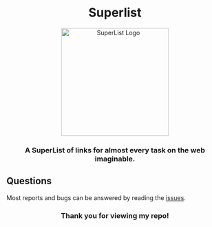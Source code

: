 
<h1 align="center">Superlist</h1>

<p align="center"><a href="https://nitives.github.io" target="_blank" rel="noreferrer noopener"><img width="250" alt="SuperList Logo" <img src="https://raw.githubusercontent.com/nitives/nitives.github.io/master/assets/logo/mini-logo-superlist.png"></a></p>
<h3 align="center">A <strong>SuperList</strong> of links for <strong>almost</strong> every task on the web imaginable.</h3>


<h2>Questions</h2>

Most reports and bugs can be answered by reading the [issues]([https://darkreader.org/help/](https://github.com/nitives/nitives.github.io/issues)).

<h3 align="center"><strong>Thank you for viewing my repo!</strong></h3>
<br/>
